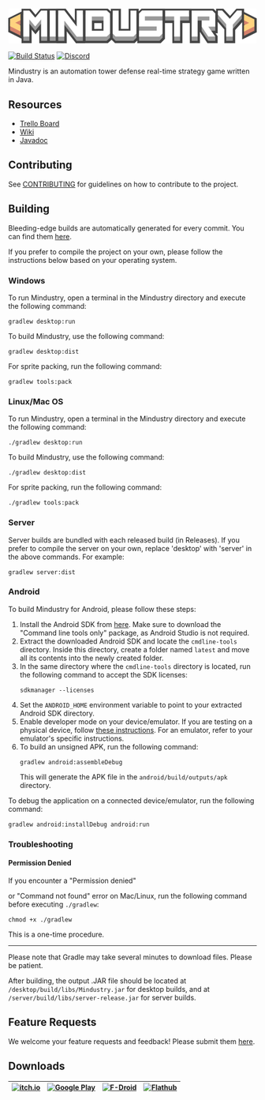 ![Mindustry Logo](core/assets-raw/sprites/ui/logo.png)

[![Build Status](https://github.com/Anuken/Mindustry/workflows/Tests/badge.svg?event=push)](https://github.com/Anuken/Mindustry/actions)
[![Discord](https://img.shields.io/discord/391020510269669376.svg?logo=discord&logoColor=white&logoWidth=20&labelColor=7289DA&label=Discord&color=17cf48)](https://discord.gg/mindustry)

Mindustry is an automation tower defense real-time strategy game written in Java.

## Resources

- [Trello Board](https://trello.com/b/aE2tcUwF/mindustry-40-plans)
- [Wiki](https://mindustrygame.github.io/wiki)
- [Javadoc](https://mindustrygame.github.io/docs)

## Contributing

See [CONTRIBUTING](CONTRIBUTING.md) for guidelines on how to contribute to the project.

## Building

Bleeding-edge builds are automatically generated for every commit. You can find them [here](https://github.com/Anuken/MindustryBuilds/releases).

If you prefer to compile the project on your own, please follow the instructions below based on your operating system.

### Windows

To run Mindustry, open a terminal in the Mindustry directory and execute the following command:
```
gradlew desktop:run
```

To build Mindustry, use the following command:
```
gradlew desktop:dist
```

For sprite packing, run the following command:
```
gradlew tools:pack
```

### Linux/Mac OS

To run Mindustry, open a terminal in the Mindustry directory and execute the following command:
```
./gradlew desktop:run
```

To build Mindustry, use the following command:
```
./gradlew desktop:dist
```

For sprite packing, run the following command:
```
./gradlew tools:pack
```

### Server

Server builds are bundled with each released build (in Releases). If you prefer to compile the server on your own, replace 'desktop' with 'server' in the above commands. For example:
```
gradlew server:dist
```

### Android

To build Mindustry for Android, please follow these steps:

1. Install the Android SDK from [here](https://developer.android.com/studio#command-tools). Make sure to download the "Command line tools only" package, as Android Studio is not required.
2. Extract the downloaded Android SDK and locate the `cmdline-tools` directory. Inside this directory, create a folder named `latest` and move all its contents into the newly created folder.
3. In the same directory where the `cmdline-tools` directory is located, run the following command to accept the SDK licenses:
   ```
   sdkmanager --licenses
   ```
4. Set the `ANDROID_HOME` environment variable to point to your extracted Android SDK directory.
5. Enable developer mode on your device/emulator. If you are testing on a physical device, follow [these instructions](https://developer.android.com/studio/command-line/adb#Enabling). For an emulator, refer to your emulator's specific instructions.
6. To build an unsigned APK, run the following command:
   ```
   gradlew android:assembleDebug
   ```
   This will generate the APK file in the `android/build/outputs/apk` directory.

To debug the application on a connected device/emulator, run the following command:
```
gradlew android:installDebug android:run
```

### Troubleshooting

#### Permission Denied

If you encounter a "Permission denied"

 or "Command not found" error on Mac/Linux, run the following command before executing `./gradlew`:
```
chmod +x ./gradlew
```
This is a one-time procedure.

---

Please note that Gradle may take several minutes to download files. Please be patient.

After building, the output .JAR file should be located at `/desktop/build/libs/Mindustry.jar` for desktop builds, and at `/server/build/libs/server-release.jar` for server builds.

## Feature Requests

We welcome your feature requests and feedback! Please submit them [here](https://github.com/Anuken/Mindustry-Suggestions/issues/new/choose).

## Downloads

| [![itch.io](https://static.itch.io/images/badge.svg)](https://anuke.itch.io/mindustry) | [![Google Play](https://play.google.com/intl/en_us/badges/images/generic/en-play-badge.png)](https://play.google.com/store/apps/details?id=io.anuke.mindustry) | [![F-Droid](https://fdroid.gitlab.io/artwork/badge/get-it-on.png)](https://f-droid.org/packages/io.anuke.mindustry) | [![Flathub](https://flathub.org/assets/badges/flathub-badge-en.svg)](https://flathub.org/apps/details/com.github.Anuken.Mindustry) |
| --- | --- | --- | --- |

